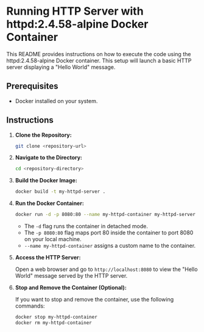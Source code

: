# Running HTTP Server with httpd:2.4.58-alpine Docker Container

This README provides instructions on how to execute the code using the httpd:2.4.58-alpine Docker container. This setup will launch a basic HTTP server displaying a "Hello World" message.

## Prerequisites

- Docker installed on your system.

## Instructions

1. **Clone the Repository:**

    ```bash
    git clone <repository-url>
    ```

2. **Navigate to the Directory:**

    ```bash
    cd <repository-directory>
    ```

3. **Build the Docker Image:**

    ```bash
    docker build -t my-httpd-server .
    ```

4. **Run the Docker Container:**

    ```bash
    docker run -d -p 8080:80 --name my-httpd-container my-httpd-server
    ```

    - The `-d` flag runs the container in detached mode.
    - The `-p 8080:80` flag maps port 80 inside the container to port 8080 on your local machine.
    - `--name my-httpd-container` assigns a custom name to the container.

5. **Access the HTTP Server:**

    Open a web browser and go to `http://localhost:8080` to view the "Hello World" message served by the HTTP server.

6. **Stop and Remove the Container (Optional):**

    If you want to stop and remove the container, use the following commands:

    ```bash
    docker stop my-httpd-container
    docker rm my-httpd-container
    ```
